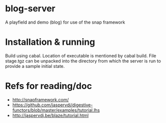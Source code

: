 # blog-server
A playfield and demo (blog) for use of the snap framework

# Installation & running
Build using cabal.
Location of executable is mentioned by cabal build.
File stage.tgz can be unpacked into the directory from which the server is run to provide a sample initial state.

# Refs for reading/doc
* http://snapframework.com/
* https://github.com/jaspervdj/digestive-functors/blob/master/examples/tutorial.lhs
* http://jaspervdj.be/blaze/tutorial.html
